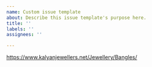 ```yaml
---
name: Custom issue template
about: Describe this issue template's purpose here.
title: ''
labels: ''
assignees: ''

---
```


https://www.kalyanjewellers.net/Jewellery/Bangles/
